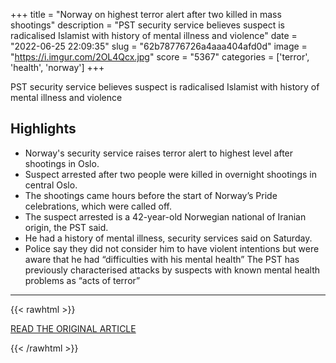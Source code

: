 +++
title = "Norway on highest terror alert after two killed in mass shootings"
description = "PST security service believes suspect is radicalised Islamist with history of mental illness and violence"
date = "2022-06-25 22:09:35"
slug = "62b78776726a4aaa404afd0d"
image = "https://i.imgur.com/2OL4Qcx.jpg"
score = "5367"
categories = ['terror', 'health', 'norway']
+++

PST security service believes suspect is radicalised Islamist with history of mental illness and violence

## Highlights

- Norway's security service raises terror alert to highest level after shootings in Oslo.
- Suspect arrested after two people were killed in overnight shootings in central Oslo.
- The shootings came hours before the start of Norway’s Pride celebrations, which were called off.
- The suspect arrested is a 42-year-old Norwegian national of Iranian origin, the PST said.
- He had a history of mental illness, security services said on Saturday.
- Police say they did not consider him to have violent intentions but were aware that he had “difficulties with his mental health” The PST has previously characterised attacks by suspects with known mental health problems as “acts of terror”

---

{{< rawhtml >}}
  <p class="article-category">
    <a target="_blank" href="https://www.theguardian.com/world/2022/jun/25/mass-shooting-at-oslo-pub-leaves-two-dead">READ THE ORIGINAL ARTICLE</a>
  </p>
{{< /rawhtml >}}
